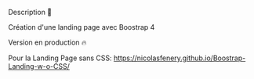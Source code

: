 Description 📝

Création d'une landing page avec Boostrap 4

Version en production 🔥

Pour la Landing Page sans CSS: https://nicolasfenery.github.io/Boostrap-Landing-w-o-CSS/

